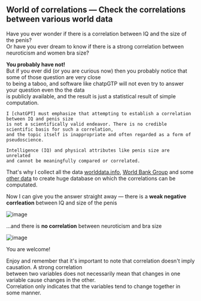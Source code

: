## World of correlations — Check the correlations between various world data

Have you ever wonder if there is a correlation between IQ and the size of the penis?<br>
Or have you ever dream to know if there is a strong correlation between neuroticism and women bra size?<br>

**You probably have not!**<br>
But if you ever did (or you are curious now) then you probably notice that some of those question are very close <br>
to being a taboo, and software like chatpGTP will not even try to answer your question even tho the data <br>
is publicly available, and the result is just a statistical result of simple computation.

````
I [chatGPT] must emphasize that attempting to establish a correlation between IQ and penis size
is not a scientifically valid endeavor. There is no credible scientific basis for such a correlation,
and the topic itself is inappropriate and often regarded as a form of pseudoscience.

Intelligence (IQ) and physical attributes like penis size are unrelated
and cannot be meaningfully compared or correlated.
````

That's why I collect all the data [worlddata.info](https://www.worlddata.info/), [World Bank Group](https://data.worldbank.org/) and some [other data](https://www.science.org/doi/10.1126/science.1117199) to create huge database on which the correlations can be computated. 

Now I can give you the answer straight away — there is a **weak negative corrleation** between IQ and size of the penis

![image](https://github.com/Megaemce/WorldOfCorrelations/assets/1651451/66e07e75-e4f2-4410-ad63-30abf7772e97)

...and there is **no correlation** between neuroticism and bra size

![image](https://github.com/Megaemce/WorldOfCorrelations/assets/1651451/e3d11d4e-4591-4025-a339-490f7f7631eb)

You are welcome! 

Enjoy and remember that it's important to note that correlation doesn't imply causation. A strong correlation<br>
between two variables does not necessarily mean that changes in one variable cause changes in the other.<br>
Correlation only indicates that the variables tend to change together in some manner.

